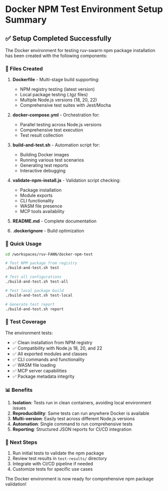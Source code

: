 # Docker NPM Test Environment Setup Summary

## ✅ Setup Completed Successfully

The Docker environment for testing ruv-swarm npm package installation has been created with the following components:

### 📁 Files Created

1. **Dockerfile** - Multi-stage build supporting:
   - NPM registry testing (latest version)
   - Local package testing (.tgz files)
   - Multiple Node.js versions (18, 20, 22)
   - Comprehensive test suites with Jest/Mocha

2. **docker-compose.yml** - Orchestration for:
   - Parallel testing across Node.js versions
   - Comprehensive test execution
   - Test result collection

3. **build-and-test.sh** - Automation script for:
   - Building Docker images
   - Running various test scenarios
   - Generating test reports
   - Interactive debugging

4. **validate-npm-install.js** - Validation script checking:
   - Package installation
   - Module exports
   - CLI functionality
   - WASM file presence
   - MCP tools availability

5. **README.md** - Complete documentation
6. **.dockerignore** - Build optimization

### 🚀 Quick Usage

```bash
cd /workspaces/ruv-FANN/docker-npm-test

# Test NPM package from registry
./build-and-test.sh test

# Test all configurations
./build-and-test.sh test-all

# Test local package build
./build-and-test.sh test-local

# Generate test report
./build-and-test.sh report
```

### 🎯 Test Coverage

The environment tests:
- ✅ Clean installation from NPM registry
- ✅ Compatibility with Node.js 18, 20, and 22
- ✅ All exported modules and classes
- ✅ CLI commands and functionality
- ✅ WASM file loading
- ✅ MCP server capabilities
- ✅ Package metadata integrity

### 📊 Benefits

1. **Isolation**: Tests run in clean containers, avoiding local environment issues
2. **Reproducibility**: Same tests can run anywhere Docker is available
3. **Multi-version**: Easily test across different Node.js versions
4. **Automation**: Single command to run comprehensive tests
5. **Reporting**: Structured JSON reports for CI/CD integration

### 🔄 Next Steps

1. Run initial tests to validate the npm package
2. Review test results in `test-results/` directory
3. Integrate with CI/CD pipeline if needed
4. Customize tests for specific use cases

The Docker environment is now ready for comprehensive npm package validation!